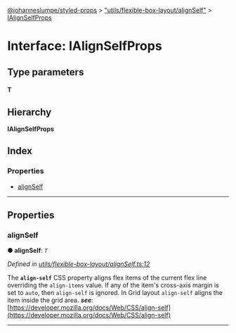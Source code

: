 [@johanneslumpe/styled-props](../README.md) > ["utils/flexible-box-layout/alignSelf"](../modules/_utils_flexible_box_layout_alignself_.md) > [IAlignSelfProps](../interfaces/_utils_flexible_box_layout_alignself_.ialignselfprops.md)

# Interface: IAlignSelfProps

## Type parameters
#### T 
## Hierarchy

**IAlignSelfProps**

## Index

### Properties

* [alignSelf](_utils_flexible_box_layout_alignself_.ialignselfprops.md#alignself)

---

## Properties

<a id="alignself"></a>

###  alignSelf

**● alignSelf**: *`T`*

*Defined in [utils/flexible-box-layout/alignSelf.ts:12](https://github.com/johanneslumpe/styled-props/blob/3abf398/src/utils/flexible-box-layout/alignSelf.ts#L12)*

The **`align-self`** CSS property aligns flex items of the current flex line overriding the `align-items` value. If any of the item's cross-axis margin is set to `auto`, then `align-self` is ignored. In Grid layout `align-self` aligns the item inside the grid area.
*__see__*: [https://developer.mozilla.org/docs/Web/CSS/align-self](https://developer.mozilla.org/docs/Web/CSS/align-self)

___

